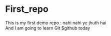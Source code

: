 # First_repo
This is my first demo repo : nahi nahi ye jhuth hai
<br>
And I am going to learn Git $github today

